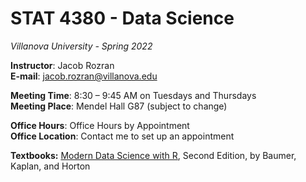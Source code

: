 # STAT 4380 - Data Science
*Villanova University - Spring 2022*  

**Instructor**: Jacob Rozran  
**E-mail**: 	jacob.rozran@villanova.edu  

**Meeting Time**: 	8:30 – 9:45 AM on Tuesdays and Thursdays  
**Meeting Place**: 	Mendel Hall G87 (subject to change)  

**Office Hours**: 	    Office Hours by Appointment  
**Office Location**: 	Contact me to set up an appointment  

**Textbooks:**  [Modern Data Science with R](https://mdsr-book.github.io/mdsr2e/), Second Edition, by Baumer, Kaplan, and Horton  
